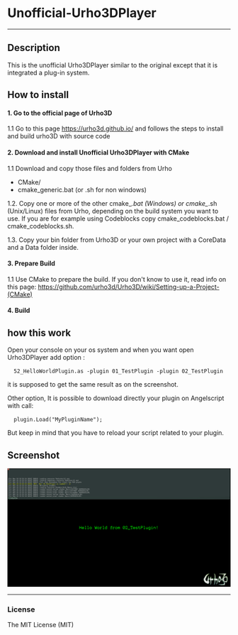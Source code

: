 # Unofficial-Urho3DPlayer
-----------------------------------------------------------------------------------

Description
-----------------------------------------------------------------------------------
This is the unofficial Urho3DPlayer similar to the original except that it is integrated a plug-in system. 

How to install
-----------------------------------------------------------------------------------

#### 1. Go to the official page of Urho3D

1.1 Go to this page https://urho3d.github.io/ and follows the steps to install and build urho3D with source code

#### 2. Download and install Unofficial Urho3DPlayer with CMake

1.1 Download and copy those files and folders from Urho

* CMake/
* cmake_generic.bat (or .sh for non windows)

1.2. Copy one or more of the other cmake_*.bat (Windows) or cmake_*.sh (Unix/Linux) files from Urho, depending on the build system you want to use. If you are for example using Codeblocks copy cmake_codeblocks.bat / cmake_codeblocks.sh.

1.3. Copy your bin folder from Urho3D or your own project with a CoreData and a Data folder inside. 

#### 3. Prepare Build

1.1 Use CMake to prepare the build. If you don't know to use it, read info on this page: https://github.com/urho3d/Urho3D/wiki/Setting-up-a-Project-(CMake)  

#### 4. Build

how this work
-----------------------------------------------------------------------------------

Open your console on your os system and when you want open Urho3DPlayer add option :
```
  52_HelloWorldPlugin.as -plugin 01_TestPlugin -plugin 02_TestPlugin
```
it is supposed to get the same result as on the screenshot.

Other option, It is possible to download directly your plugin on Angelscript with call:
```
  plugin.Load("MyPluginName");
``` 
But keep in mind that you have to reload your script related to your plugin. 

Screenshot
-----------------------------------------------------------------------------------
![alt tag](https://github.com/zazouza23/Unofficial-Urho3DPlayer/blob/master/Screenshot/TestPlugin.png)

---  
### License
The MIT License (MIT)

